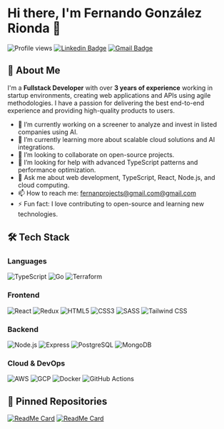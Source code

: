 # Hi there, I'm Fernando González Rionda 👋

![Profile views](https://gpvc.arturio.dev/Fernandicus) 
[![Linkedin Badge](https://img.shields.io/badge/-Fernando_González_Rionda-blue?style=flat-square&logo=Linkedin&logoColor=white&link=https://www.linkedin.com/in/fernando-gonzalez-rionda/)](https://www.linkedin.com/in/fernando-gonzalez-rionda/)
[![Gmail Badge](https://img.shields.io/badge/-fernanprojects@gmail.com-c14438?style=flat-square&logo=Gmail&logoColor=white&link=mailto:fernanprojects@gmail.com)](mailto:fernanprojects@gmail.com)

## 🚀 About Me

I'm a **Fullstack Developer** with over **3 years of experience** working in startup environments, creating web applications and APIs using agile methodologies. I have a passion for delivering the best end-to-end experience and providing high-quality products to users.

- 🔭 I’m currently working on a screener to analyze and invest in listed companies using AI.
- 🌱 I’m currently learning more about scalable cloud solutions and AI integrations.
- 👯 I’m looking to collaborate on open-source projects.
- 🤔 I’m looking for help with advanced TypeScript patterns and performance optimization.
- 💬 Ask me about web development, TypeScript, React, Node.js, and cloud computing.
- 📫 How to reach me: [fernanprojects@gmail.com@gmail.com](mailto:fernanprojects@gmail.com@gmail.com)
- ⚡ Fun fact: I love contributing to open-source and learning new technologies.

## 🛠️ Tech Stack

### Languages
![TypeScript](https://img.shields.io/badge/-TypeScript-3178C6?style=flat-square&logo=typescript&logoColor=white)
![Go](https://img.shields.io/badge/-Go-00ADD8?style=flat-square&logo=go&logoColor=white)
![Terraform](https://img.shields.io/badge/-Terraform-623CE4?style=flat-square&logo=terraform&logoColor=white)

### Frontend
![React](https://img.shields.io/badge/-React-61DAFB?style=flat-square&logo=react&logoColor=white)
![Redux](https://img.shields.io/badge/-Redux-764ABC?style=flat-square&logo=redux&logoColor=white)
![HTML5](https://img.shields.io/badge/-HTML5-E34F26?style=flat-square&logo=html5&logoColor=white)
![CSS3](https://img.shields.io/badge/-CSS3-1572B6?style=flat-square&logo=css3&logoColor=white)
![SASS](https://img.shields.io/badge/-SASS-CC6699?style=flat-square&logo=sass&logoColor=white)
![Tailwind CSS](https://img.shields.io/badge/-Tailwind%20CSS-38B2AC?style=flat-square&logo=tailwind-css&logoColor=white)

### Backend
![Node.js](https://img.shields.io/badge/-Node.js-339933?style=flat-square&logo=node.js&logoColor=white)
![Express](https://img.shields.io/badge/-Express-000000?style=flat-square&logo=express&logoColor=white)
![PostgreSQL](https://img.shields.io/badge/-PostgreSQL-336791?style=flat-square&logo=postgresql&logoColor=white)
![MongoDB](https://img.shields.io/badge/-MongoDB-47A248?style=flat-square&logo=mongodb&logoColor=white)

### Cloud & DevOps
![AWS](https://img.shields.io/badge/-AWS-232F3E?style=flat-square&logo=amazon-aws&logoColor=white)
![GCP](https://img.shields.io/badge/-Google%20Cloud-4285F4?style=flat-square&logo=google-cloud&logoColor=white)
![Docker](https://img.shields.io/badge/-Docker-2496ED?style=flat-square&logo=docker&logoColor=white)
![GitHub Actions](https://img.shields.io/badge/-GitHub%20Actions-2088FF?style=flat-square&logo=github-actions&logoColor=white)

## 📌 Pinned Repositories

[![ReadMe Card](https://github-readme-stats.vercel.app/api/pin/?username=Fernandicus&repo=observer-container&theme=radical)](https://github.com/Fernandicus/observer-container)
[![ReadMe Card](https://github-readme-stats.vercel.app/api/pin/?username=Fernandicus&repo=another-repo&theme=radical)](https://github.com/Fernandicus/another-repo)
